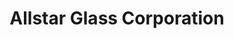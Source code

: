 ---
title: "Allstar Glass Corporation"
url: /houston/allstar-glass-corporation/
shop: car repair
---